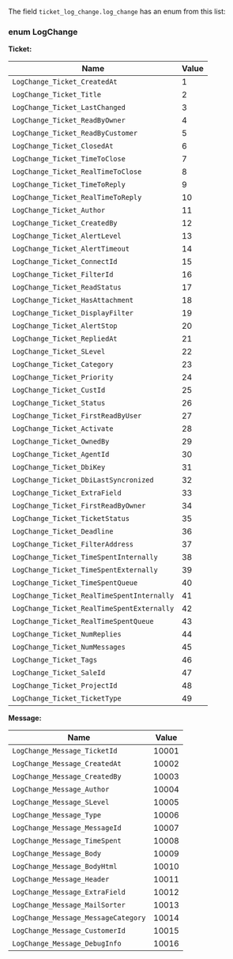 <!-- markdownlint-disable-file MD041 -->
The field `ticket_log_change.log_change` has an enum from this list:

### enum LogChange

**Ticket:**

| Name | Value |
|---|---|
| `LogChange_Ticket_CreatedAt` | 1 |
| `LogChange_Ticket_Title` | 2 |
| `LogChange_Ticket_LastChanged` | 3 |
| `LogChange_Ticket_ReadByOwner` | 4 |
| `LogChange_Ticket_ReadByCustomer` | 5 |
| `LogChange_Ticket_ClosedAt` | 6 |
| `LogChange_Ticket_TimeToClose` | 7 |
| `LogChange_Ticket_RealTimeToClose` | 8 |
| `LogChange_Ticket_TimeToReply` | 9 |
| `LogChange_Ticket_RealTimeToReply` | 10 |
| `LogChange_Ticket_Author` | 11 |
| `LogChange_Ticket_CreatedBy` | 12 |
| `LogChange_Ticket_AlertLevel` | 13 |
| `LogChange_Ticket_AlertTimeout` | 14 |
| `LogChange_Ticket_ConnectId` | 15 |
| `LogChange_Ticket_FilterId`| 16 |
| `LogChange_Ticket_ReadStatus` | 17 |
| `LogChange_Ticket_HasAttachment` | 18 |
| `LogChange_Ticket_DisplayFilter` | 19 |
| `LogChange_Ticket_AlertStop` | 20 |
| `LogChange_Ticket_RepliedAt` | 21 |
| `LogChange_Ticket_SLevel` | 22 |
| `LogChange_Ticket_Category` | 23 |
| `LogChange_Ticket_Priority` | 24 |
| `LogChange_Ticket_CustId` | 25 |
| `LogChange_Ticket_Status` | 26 |
| `LogChange_Ticket_FirstReadByUser` | 27 |
| `LogChange_Ticket_Activate` | 28 |
| `LogChange_Ticket_OwnedBy` | 29 |
| `LogChange_Ticket_AgentId` | 30 |
| `LogChange_Ticket_DbiKey` | 31 |
| `LogChange_Ticket_DbiLastSyncronized` | 32 |
| `LogChange_Ticket_ExtraField` | 33 |
| `LogChange_Ticket_FirstReadByOwner` | 34 |
| `LogChange_Ticket_TicketStatus` | 35 |
| `LogChange_Ticket_Deadline` | 36 |
| `LogChange_Ticket_FilterAddress` | 37 |
| `LogChange_Ticket_TimeSpentInternally ` | 38 |
| `LogChange_Ticket_TimeSpentExternally ` | 39 |
| `LogChange_Ticket_TimeSpentQueue` | 40 |
| `LogChange_Ticket_RealTimeSpentInternally` | 41 |
| `LogChange_Ticket_RealTimeSpentExternally` | 42 |
| `LogChange_Ticket_RealTimeSpentQueue` | 43 |
| `LogChange_Ticket_NumReplies` | 44 |
| `LogChange_Ticket_NumMessages` | 45 |
| `LogChange_Ticket_Tags` | 46 |
| `LogChange_Ticket_SaleId` | 47 |
| `LogChange_Ticket_ProjectId` | 48 |
| `LogChange_Ticket_TicketType` | 49 |

**Message:**

| Name | Value |
|---|---|
| `LogChange_Message_TicketId` | 10001 |
| `LogChange_Message_CreatedAt` | 10002 |
| `LogChange_Message_CreatedBy` | 10003 |
| `LogChange_Message_Author` | 10004 |
| `LogChange_Message_SLevel` | 10005 |
| `LogChange_Message_Type` | 10006 |
| `LogChange_Message_MessageId` | 10007 |
| `LogChange_Message_TimeSpent` | 10008 |
| `LogChange_Message_Body` | 10009 |
| `LogChange_Message_BodyHtml` | 10010 |
| `LogChange_Message_Header` | 10011 |
| `LogChange_Message_ExtraField` | 10012 |
| `LogChange_Message_MailSorter` | 10013 |
| `LogChange_Message_MessageCategory` | 10014 |
| `LogChange_Message_CustomerId` | 10015 |
| `LogChange_Message_DebugInfo` | 10016 |
